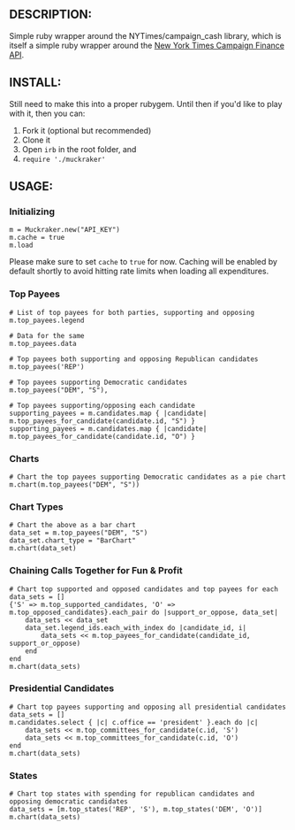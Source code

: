 ## DESCRIPTION:

Simple ruby wrapper around the NYTimes/campaign_cash library, which is itself a simple ruby wrapper around the [New York Times Campaign Finance API](http://developer.nytimes.com/docs/read/campaign_finance_api).

## INSTALL:

Still need to make this into a proper rubygem. Until then if you'd like to play with it, then you can:

1. Fork it (optional but recommended)
2. Clone it
3. Open `irb` in the root folder, and
4. `require './muckraker'`

## USAGE:

### Initializing

    m = Muckraker.new("API_KEY")
    m.cache = true
    m.load

Please make sure to set `cache` to `true` for now. Caching will be enabled by default shortly to avoid hitting rate limits when loading all expenditures.

### Top Payees

    # List of top payees for both parties, supporting and opposing
    m.top_payees.legend

    # Data for the same
    m.top_payees.data

    # Top payees both supporting and opposing Republican candidates
    m.top_payees('REP')

    # Top payees supporting Democratic candidates
    m.top_payees("DEM", "S"),

    # Top payees supporting/opposing each candidate
    supporting_payees = m.candidates.map { |candidate| m.top_payees_for_candidate(candidate.id, "S") }
    supporting_payees = m.candidates.map { |candidate| m.top_payees_for_candidate(candidate.id, "O") }


### Charts

    # Chart the top payees supporting Democratic candidates as a pie chart
    m.chart(m.top_payees("DEM", "S"))

### Chart Types

    # Chart the above as a bar chart
    data_set = m.top_payees("DEM", "S")
    data_set.chart_type = "BarChart"
    m.chart(data_set)

### Chaining Calls Together for Fun & Profit

    # Chart top supported and opposed candidates and top payees for each
    data_sets = []
    {'S' => m.top_supported_candidates, 'O' => m.top_opposed_candidates}.each_pair do |support_or_oppose, data_set|
        data_sets << data_set
        data_set.legend_ids.each_with_index do |candidate_id, i|
            data_sets << m.top_payees_for_candidate(candidate_id, support_or_oppose)
        end
    end
    m.chart(data_sets)

### Presidential Candidates

    # Chart top payees supporting and opposing all presidential candidates
    data_sets = []
    m.candidates.select { |c| c.office == 'president' }.each do |c|
        data_sets << m.top_committees_for_candidate(c.id, 'S')
        data_sets << m.top_committees_for_candidate(c.id, 'O')
    end
    m.chart(data_sets)

### States

    # Chart top states with spending for republican candidates and opposing democratic candidates
    data_sets = [m.top_states('REP', 'S'), m.top_states('DEM', 'O')]
    m.chart(data_sets)
